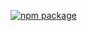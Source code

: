 [![npm package](https://img.shields.io/npm/v/@vzh/configs.svg?style=flat-square)](https://www.npmjs.org/package/@vzh/configs)
